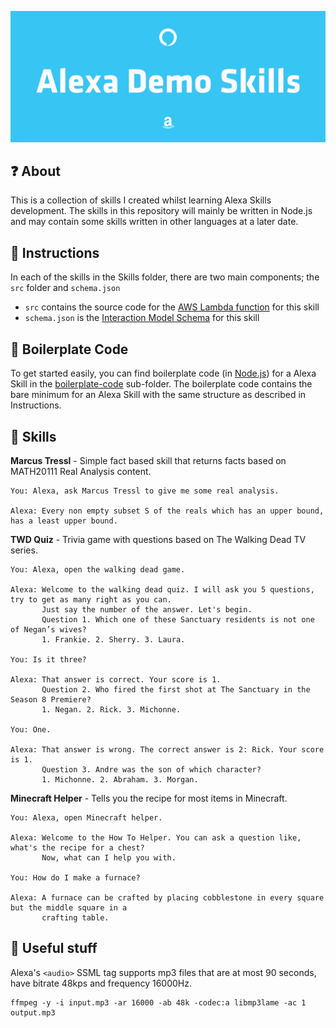 ![](Assets/header.png)

## :question: About
This is a collection of skills I created whilst learning Alexa Skills development. The skills in this repository will mainly be written in Node.js and may contain some skills written in other languages at a later date.

## :page_facing_up: Instructions
In each of the skills in the Skills folder, there are two main components; the ``src`` folder and ``schema.json``
* ``src`` contains the source code for the [AWS Lambda function](https://aws.amazon.com/lambda/) for this skill
* ``schema.json`` is the [Interaction Model Schema](https://developer.amazon.com/docs/smapi/interaction-model-schema.html) for this skill

## :seedling: Boilerplate Code
To get started easily, you can find boilerplate code (in [Node.js](http://nodejs.org)) for a Alexa Skill in the [boilerplate-code](boilerplate-code) sub-folder. The boilerplate code contains the bare minimum for an Alexa Skill with the same structure as described in Instructions.

## :book: Skills
**Marcus Tressl** - Simple fact based skill that returns facts based on MATH20111 Real Analysis content.
```
You: Alexa, ask Marcus Tressl to give me some real analysis.

Alexa: Every non empty subset S of the reals which has an upper bound, has a least upper bound.
```

**TWD Quiz** - Trivia game with questions based on The Walking Dead TV series.
```
You: Alexa, open the walking dead game.

Alexa: Welcome to the walking dead quiz. I will ask you 5 questions, try to get as many right as you can.
       Just say the number of the answer. Let's begin.
       Question 1. Which one of these Sanctuary residents is not one of Negan’s wives?
       1. Frankie. 2. Sherry. 3. Laura.

You: Is it three?

Alexa: That answer is correct. Your score is 1.
       Question 2. Who fired the first shot at The Sanctuary in the Season 8 Premiere?
       1. Negan. 2. Rick. 3. Michonne.

You: One.

Alexa: That answer is wrong. The correct answer is 2: Rick. Your score is 1.
       Question 3. Andre was the son of which character?
       1. Michonne. 2. Abraham. 3. Morgan.
```

**Minecraft Helper** - Tells you the recipe for most items in Minecraft.
```
You: Alexa, open Minecraft helper.

Alexa: Welcome to the How To Helper. You can ask a question like, what's the recipe for a chest?
       Now, what can I help you with.
       
You: How do I make a furnace?

Alexa: A furnace can be crafted by placing cobblestone in every square but the middle square in a
       crafting table.
```

## :koala: Useful stuff
Alexa's ``<audio>`` SSML tag supports mp3 files that are at most 90 seconds, have bitrate 48kps and frequency 16000Hz.
```
ffmpeg -y -i input.mp3 -ar 16000 -ab 48k -codec:a libmp3lame -ac 1 output.mp3
```
